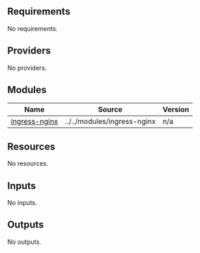 ## Requirements

No requirements.

## Providers

No providers.

## Modules

| Name | Source | Version |
|------|--------|---------|
| <a name="module_ingress-nginx"></a> [ingress-nginx](#module\_ingress-nginx) | ../../modules/ingress-nginx | n/a |

## Resources

No resources.

## Inputs

No inputs.

## Outputs

No outputs.
